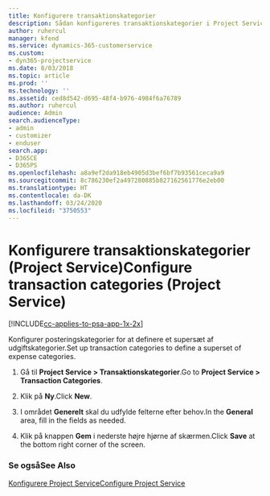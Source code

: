 ```yaml
---
title: Konfigurere transaktionskategorier
description: Sådan konfigureres transaktionskategorier i Project Service
author: ruhercul
manager: kfend
ms.service: dynamics-365-customerservice
ms.custom:
- dyn365-projectservice
ms.date: 8/03/2018
ms.topic: article
ms.prod: ''
ms.technology: ''
ms.assetid: ced8d542-d695-48f4-b976-4984f6a76789
ms.author: ruhercul
audience: Admin
search.audienceType:
- admin
- customizer
- enduser
search.app:
- D365CE
- D365PS
ms.openlocfilehash: a8a9ef2da918eb4905d3bef6bf7b93561ceca9a9
ms.sourcegitcommit: 8c786230ef2a497280885b827162561776e2eb00
ms.translationtype: HT
ms.contentlocale: da-DK
ms.lasthandoff: 03/24/2020
ms.locfileid: "3750553"
---
```

# <a name="configure-transaction-categories-project-service"></a><span data-ttu-id="1324f-103">Konfigurere transaktionskategorier (Project Service)</span><span class="sxs-lookup"><span data-stu-id="1324f-103">Configure transaction categories (Project Service)</span></span>

[!INCLUDE[cc-applies-to-psa-app-1x-2x](../includes/cc-applies-to-psa-app-1x-2x.md)]

<span data-ttu-id="1324f-104">Konfigurer posteringskategorier for at definere et supersæt af udgiftskategorier.</span><span class="sxs-lookup"><span data-stu-id="1324f-104">Set up transaction categories to define a superset of expense categories.</span></span>  
  
1.  <span data-ttu-id="1324f-105">Gå til **Project Service > Transaktionskategorier**.</span><span class="sxs-lookup"><span data-stu-id="1324f-105">Go to **Project Service > Transaction Categories**.</span></span>  
  
2.  <span data-ttu-id="1324f-106">Klik på **Ny**.</span><span class="sxs-lookup"><span data-stu-id="1324f-106">Click **New**.</span></span>  
  
3.  <span data-ttu-id="1324f-107">I området **Generelt** skal du udfylde felterne efter behov.</span><span class="sxs-lookup"><span data-stu-id="1324f-107">In the **General** area, fill in the fields as needed.</span></span>  
  
4.  <span data-ttu-id="1324f-108">Klik på knappen **Gem** i nederste højre hjørne af skærmen.</span><span class="sxs-lookup"><span data-stu-id="1324f-108">Click **Save** at the bottom right corner of the screen.</span></span>  
  
### <a name="see-also"></a><span data-ttu-id="1324f-109">Se også</span><span class="sxs-lookup"><span data-stu-id="1324f-109">See Also</span></span>  
 [<span data-ttu-id="1324f-110">Konfigurere Project Service</span><span class="sxs-lookup"><span data-stu-id="1324f-110">Configure Project Service</span></span>](../project-service/configure.md)
